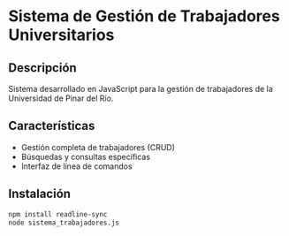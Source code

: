 # Sistema de Gestión de Trabajadores Universitarios

## Descripción
Sistema desarrollado en JavaScript para la gestión de trabajadores de la Universidad de Pinar del Río.

## Características
- Gestión completa de trabajadores (CRUD)
- Búsquedas y consultas específicas
- Interfaz de línea de comandos

## Instalación
```bash
npm install readline-sync
node sistema_trabajadores.js
